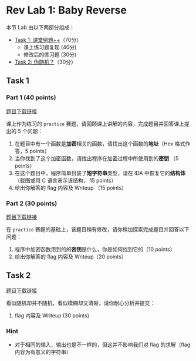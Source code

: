 # Rev Lab 1: Baby Reverse

本节 Lab 由以下两部分组成：

- [Task 1: 课堂例题++](#task-1)（70分）
    - 课上练习题复现 (40分)
    - 修改后的练习题 (30分)
- [Task 2: 伪随机？](#task-2)（30分）

## Task 1

### Part 1 (40 points)

[题目下载链接](https://raw.githubusercontent.com/team-s2/summer_course_2023/master/src/intro/rev-lab1/practice)

课上作为练习的 `practice` 赛题，请回顾课上讲解的内容，完成题目并回答课上提出的 5 个问题：

1. 在题目中有一个函数是**加密**相关的函数，请找出这个函数的**地址**（Hex 格式作答，5 points）
2. 当你找到了这个加密函数，请找出程序在加密过程中所使用到的**密钥** （5 points）
3. 在这个题目中，程序简单封装了**短字符串**类型，请在 IDA 中恢复它的**结构体** （截图或用 C 语言表示该结构， 15 points）
4. 给出你解答的 flag 内容及 Writeup （15 points）

### Part 2 (30 points)

[题目下载链接](https://raw.githubusercontent.com/team-s2/summer_course_2023/master/src/intro/rev-lab1/rc4.tar.gz)

在 `practice` 赛题的基础上，该题目稍有修改，请你稍加探索完成题目并回答以下问题：

1. 程序中加密函数用到的的**密钥**是什么，你是如何找到它的（10 points）
2. 给出你解答的 flag 内容及 Writeup（20 points）

## Task 2

[题目下载链接](https://raw.githubusercontent.com/team-s2/summer_course_2023/master/src/intro/rev-lab1/pseudo.tar.gz)

看似随机却并不随机，看似模糊却又清晰，请你耐心分析并提交：

1. flag 内容及 Writeup (30 points)

### Hint

- 对于相同的输入，输出也是不一样的，但这并不影响我们对 flag 的求解（flag 内容为有意义的字符串）